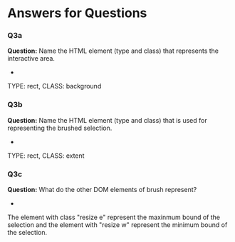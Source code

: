 # Answers for Questions

### Q3a
**Question:** Name the HTML element (type and class) that represents the interactive area.

-
TYPE: rect, 
CLASS: background

### Q3b
**Question:** Name the HTML element (type and class) that is used for representing the brushed selection.

-
TYPE: rect, 
CLASS: extent

### Q3c
**Question:** What do the other DOM elements of brush represent? 

-
The element with class "resize e" represent the maxinmum bound of the selection and the element with "resize w" represent the minimum bound of the selection.

